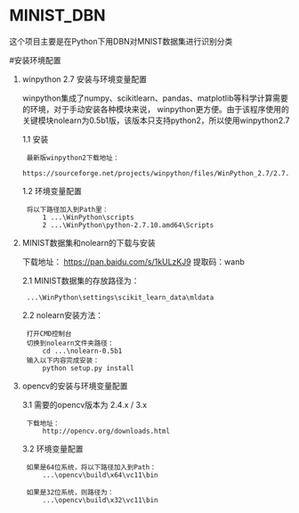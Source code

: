 # MINIST_DBN

这个项目主要是在Python下用DBN对MNIST数据集进行识别分类

#安装环境配置

1. winpython 2.7 安装与环境变量配置

	winpython集成了numpy、scikitlearn、pandas、matplotlib等科学计算需要的环境，对于手动安装各种模块来说，
	winpython更方便。由于该程序使用的关键模块nolearn为0.5b1版，该版本只支持python2，所以使用winpython2.7
		
	1.1 安装
		
		最新版winpython2下载地址：
			https://sourceforge.net/projects/winpython/files/WinPython_2.7/2.7.10.3/
		
	1.2 环境变量配置
		
		将以下路径加入到Path里：
			1 ...\WinPython\scripts
			2 ...\WinPython\python-2.7.10.amd64\Scripts
			

2. MINIST数据集和nolearn的下载与安装

	下载地址：
		https://pan.baidu.com/s/1kULzKJ9			提取码：wanb
		
	2.1	MINIST数据集的存放路径为：
	
		...\WinPython\settings\scikit_learn_data\mldata
		
	2.2 nolearn安装方法：
			
		打开CMD控制台
		切换到nolearn文件夹路径：
			cd ...\nolearn-0.5b1
		输入以下内容完成安装：
			python setup.py install
	
3. opencv的安装与环境变量配置

	3.1 需要的opencv版本为 2.4.x / 3.x
	
		下载地址：
			http://opencv.org/downloads.html
		
	3.2 环境变量配置
	
		如果是64位系统，将以下路径加入到Path：
			...\opencv\build\x64\vc11\bin
			
		如果是32位系统，则路径为：
			...\opencv\build\x32\vc11\bin
